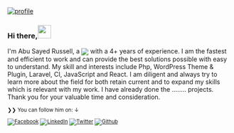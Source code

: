 <a href="https://github.com/rsrussell36" target="_blank">
<img src="https://github.com/rsrussell36/rsrussell36/blob/05c7b396e723208dae01a84f7bc2c74d6329fe8a/russell.png" alt="profile" />
</a>

### Hi there,<img src="https://media.giphy.com/media/hvRJCLFzcasrR4ia7z/giphy.gif" width="30px">

I'm Abu Sayed Russell, a <a href="https://github.com/rsrussell36"><img align="center" src="https://img.shields.io/badge/Full%20Stack-Engineer-brightgreen"/></a> with a 4+ years of experience. I am the fastest and efficient to work and can provide the best solutions possible with easy to understand.
My skill and interests include Php, WordPress Theme & Plugin, Laravel, CI, JavaScript and React.
I am diligent and always try to learn more about the field for both retain current and to expand my skills which is relevant with my work. 
I have already done the  ........ projects.
Thank you for your valuable time and consideration.
</p>
<small>❯❯ You can follow him on: ↓</strong>


[![Facebook](https://img.shields.io/badge/Facebook-Abu%20Sayed%20Russell-3b5998)][f] [![LinkedIn](https://img.shields.io/badge/LinkedIn-Abu%20Sayed%20Russell-0e76a8)][l] [![Twitter](https://img.shields.io/twitter/follow/abusayedrussell?label=%40abusayedrussell&style=social)][t] [![Github](https://img.shields.io/github/followers/rsrussell36?style=social&label=Follow)][g]

[f]: https://www.facebook.com/abu.sayed.russell.036/
[l]: https://www.linkedin.com/in/abusayedrussell/
[t]: https://twitter.com/abusayedrussell
[g]: https://github.com/rsrussell36

